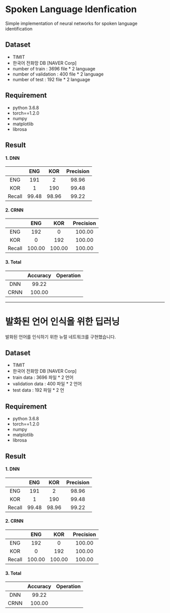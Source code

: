 # Spoken Language Idenfication

Simple implementation of neural networks for spoken language identification

## Dataset
* TIMIT
* 한국어 전화망 DB [NAVER Corp]
* number of train : 3696 file * 2 language
* number of validation : 400 file * 2 language
* number of test : 192 file * 2 language

## Requirement

* python 3.6.8
* torch==1.2.0
* numpy
* matplotlib
* librosa

## Result
#### 1. DNN
|   |ENG|KOR|Precision|
|:---:|:---:|:---:|:---:|
|ENG|191|2|98.96|
|KOR|1|190|99.48|
|Recall|99.48|98.96|99.22|

#### 2. CRNN
|   |ENG|KOR|Precision|
|:---:|:---:|:---:|:---:|
|ENG|192|0|100.00|
|KOR|0|192|100.00|
|Recall|100.00|100.00|100.00|

#### 3. Total
|   |Accuracy|Operation|
|:---:|:---:|:---:|
|DNN|99.22|   |
|CRNN|100.00|   |

 ---
 
# 발화된 언어 인식을 위한 딥러닝

발화된 언어를 인식하기 위한 뉴럴 네트워크를 구현했습니다.

## Dataset
* TIMIT
* 한국어 전화망 DB [NAVER Corp]
* train data : 3696 파일 * 2 언어
* validation data : 400 파일 * 2 언어
* test data : 192 파일 * 2 언

## Requirement

* python 3.6.8
* torch==1.2.0
* numpy
* matplotlib
* librosa

## Result
#### 1. DNN
|   |ENG|KOR|Precision|
|:---:|:---:|:---:|:---:|
|ENG|191|2|98.96|
|KOR|1|190|99.48|
|Recall|99.48|98.96|99.22|

#### 2. CRNN
|   |ENG|KOR|Precision|
|:---:|:---:|:---:|:---:|
|ENG|192|0|100.00|
|KOR|0|192|100.00|
|Recall|100.00|100.00|100.00|

#### 3. Total
|   |Accuracy|Operation|
|:---:|:---:|:---:|
|DNN|99.22|   |
|CRNN|100.00|   |